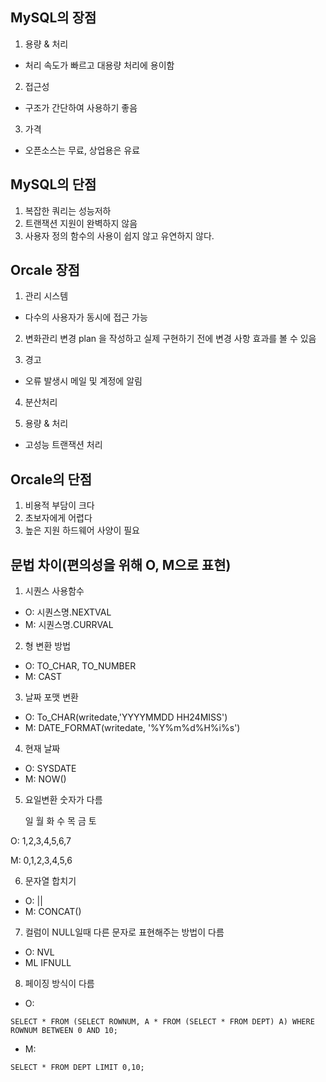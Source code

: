 MySQL의 장점
---

1. 용량 & 처리 
- 처리 속도가 빠르고 대용량 처리에 용이함

2. 접근성
- 구조가 간단하여 사용하기 좋음

3. 가격
- 오픈소스는 무료, 상업용은 유료

MySQL의 단점
---
1. 복잡한 쿼리는 성능저하
2. 트랜잭션 지원이 완벽하지 않음
3. 사용자 정의 함수의 사용이 쉽지 않고 유연하지 않다.


Orcale 장점
---

1. 관리 시스템
- 다수의 사용자가 동시에 접근 가능

2. 변화관리
변경 plan 을 작성하고 실제 구현하기 전에 변경 사항 효과를 볼 수 있음

3. 경고
- 오류 발생시 메일 및 계정에 알림

4. 분산처리

5. 용량 & 처리
- 고성능 트랜잭션 처리

Orcale의 단점
---

1. 비용적 부담이 크다
2. 초보자에게 어렵다
3. 높은 지원 하드웨어 사양이 필요


문법 차이(편의성을 위해 O, M으로 표현)
---

1. 시퀀스 사용함수

- O: 시퀀스명.NEXTVAL
- M: 시퀀스명.CURRVAL

2. 형 변환 방법
- O: TO_CHAR, TO_NUMBER
- M: CAST

3. 날짜 포맷 변환
- O: To_CHAR(writedate,'YYYYMMDD HH24MISS')
- M: DATE_FORMAT(writedate, '%Y%m%d%H%i%s')

4. 현재 날짜
- O: SYSDATE
- M: NOW()

5. 요일변환 숫자가 다름

    일 월 화 수 목 금 토

O: 1,2,3,4,5,6,7

M: 0,1,2,3,4,5,6

6. 문자열 합치기
- O: ||
- M: CONCAT()

7. 컬럼이 NULL일때 다른 문자로 표현해주는 방법이 다름
- O: NVL
- ML IFNULL

8. 페이징 방식이 다름
- O:
```
SELECT * FROM (SELECT ROWNUM, A * FROM (SELECT * FROM DEPT) A) WHERE ROWNUM BETWEEN 0 AND 10;
```

- M:
```
SELECT * FROM DEPT LIMIT 0,10;
``` 


